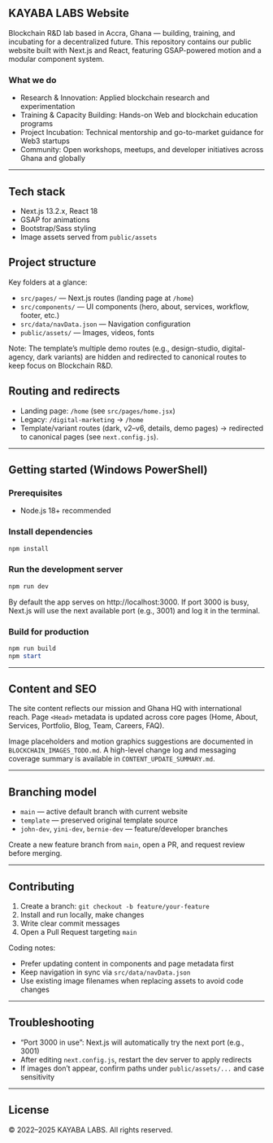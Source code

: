 ## KAYABA LABS Website

Blockchain R&D lab based in Accra, Ghana — building, training, and incubating for a decentralized future. This repository contains our public website built with Next.js and React, featuring GSAP-powered motion and a modular component system.

### What we do
- Research & Innovation: Applied blockchain research and experimentation
- Training & Capacity Building: Hands-on Web and blockchain education programs
- Project Incubation: Technical mentorship and go-to-market guidance for Web3 startups
- Community: Open workshops, meetups, and developer initiatives across Ghana and globally

---

## Tech stack
- Next.js 13.2.x, React 18
- GSAP for animations
- Bootstrap/Sass styling
- Image assets served from `public/assets`

## Project structure
Key folders at a glance:

- `src/pages/` — Next.js routes (landing page at `/home`)
- `src/components/` — UI components (hero, about, services, workflow, footer, etc.)
- `src/data/navData.json` — Navigation configuration
- `public/assets/` — Images, videos, fonts

Note: The template’s multiple demo routes (e.g., design-studio, digital-agency, dark variants) are hidden and redirected to canonical routes to keep focus on Blockchain R&D.

## Routing and redirects
- Landing page: `/home` (see `src/pages/home.jsx`)
- Legacy: `/digital-marketing` → `/home`
- Template/variant routes (dark, v2–v6, details, demo pages) → redirected to canonical pages (see `next.config.js`).

---

## Getting started (Windows PowerShell)

### Prerequisites
- Node.js 18+ recommended

### Install dependencies
```powershell
npm install
```

### Run the development server
```powershell
npm run dev
```

By default the app serves on http://localhost:3000. If port 3000 is busy, Next.js will use the next available port (e.g., 3001) and log it in the terminal.

### Build for production
```powershell
npm run build
npm start
```

---

## Content and SEO
The site content reflects our mission and Ghana HQ with international reach. Page `<Head>` metadata is updated across core pages (Home, About, Services, Portfolio, Blog, Team, Careers, FAQ).

Image placeholders and motion graphics suggestions are documented in `BLOCKCHAIN_IMAGES_TODO.md`. A high-level change log and messaging coverage summary is available in `CONTENT_UPDATE_SUMMARY.md`.

---

## Branching model
- `main` — active default branch with current website
- `template` — preserved original template source
- `john-dev`, `yini-dev`, `bernie-dev` — feature/developer branches

Create a new feature branch from `main`, open a PR, and request review before merging.

---

## Contributing
1. Create a branch: `git checkout -b feature/your-feature`
2. Install and run locally, make changes
3. Write clear commit messages
4. Open a Pull Request targeting `main`

Coding notes:
- Prefer updating content in components and page metadata first
- Keep navigation in sync via `src/data/navData.json`
- Use existing image filenames when replacing assets to avoid code changes

---

## Troubleshooting
- “Port 3000 in use”: Next.js will automatically try the next port (e.g., 3001)
- After editing `next.config.js`, restart the dev server to apply redirects
- If images don’t appear, confirm paths under `public/assets/...` and case sensitivity

---

## License
© 2022–2025 KAYABA LABS. All rights reserved.
